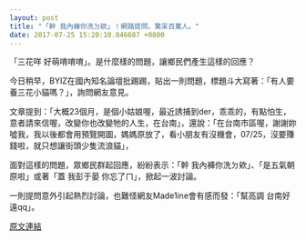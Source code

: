 ```yaml
---
layout: post
title: "「幹 我內褲你洗ㄉ欸」！網路提問，驚呆百萬人。"
date: 2017-07-25 15:20:10.846687 +0800
---
```


「三花咩 好萌唷唷唷」。是什麼樣的問題，讓鄉民們產生這樣的回應？

今日稍早，BYIZ在國內知名論壇批踢踢，貼出一則問題，標題斗大寫著：「有人要養三花小貓嗎？」，詢問網友意見。

文章提到：「大概23個月，是個小姑娘喔，最近誘捕到der，乖乖的，有點怕生，意者請來信喔，改變你也改變牠的人生，在台南」，還說：「在台南市區喔，謝謝妳噓我，我以後都會用預覽開圖，媽媽原放了，看小朋友有沒機會，07/25，沒要賺錢啦，就只想讓街頭少隻流浪貓」，

面對這樣的問題，眾鄉民群起回應，紛紛表示：「幹 我內褲你洗ㄉ欸」、「是五氣朝原啦」或著「蓋 我彭于晏 你忘了ㄇ」，掀起一波討論。

一則提問意外引起熱烈討論，也難怪網友Made1ine會有感而發：「幫高調 台南好遠qq」。

<a href = "https://www.ptt.cc/bbs/Gossiping/M.1500925594.A.8E5.html">原文連結</a>

